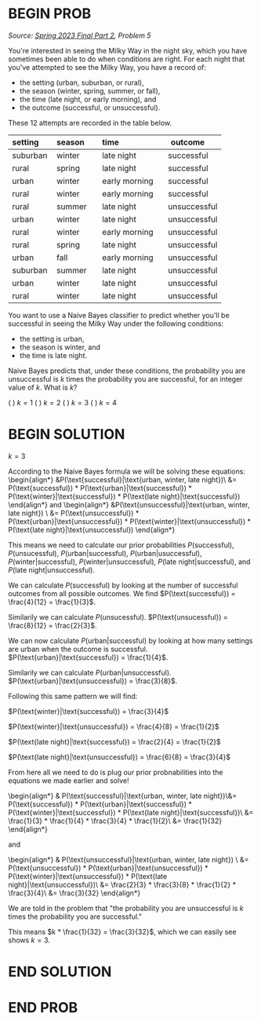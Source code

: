 # BEGIN PROB

<i>Source: [Spring 2023 Final Part 2](../sp23-final-pt2/index.html), Problem 5</i>

You're interested in seeing the Milky Way in the night sky, which you have sometimes been able to do when conditions are right. For each night that you've attempted to see the Milky Way, you have a record of:

-   the setting (urban, suburban, or rural),
-   the season (winter, spring, summer, or fall),
-   the time (late night, or early morning), and
-   the outcome (successful, or unsuccessful).

These $12$ attempts are recorded in the table below.


  |**setting** &emsp;|  **season** &emsp;|  **time** &emsp;&emsp;&emsp;&emsp;&emsp;    |  **outcome** &emsp; |
  |-------------|------------|---------------|--------------|
  |suburban     |winter      |late night     |successful|
  |rural        |spring      |late night     |successful|
  |urban        |winter      |early morning  |successful|
  |rural        |winter      |early morning  |successful|
  |rural        |summer      |late night     |unsuccessful|
  |urban        |winter      |late night     |unsuccessful|
  |rural        |winter      |early morning  |unsuccessful|
  |rural        |spring      |late night     |unsuccessful|
  |urban        |fall        |early morning  |unsuccessful|
  |suburban     |summer      |late night     |unsuccessful|
  |urban        |winter      |late night     |unsuccessful|
  |rural        |winter      |late night     |unsuccessful|


You want to use a Naive Bayes classifier to predict whether you'll be
successful in seeing the Milky Way under the following conditions:

-   the setting is urban,
-   the season is winter, and
-   the time is late night.

Naive Bayes predicts that, under these conditions, the probability you are unsuccessful is $k$ times the probability you are successful, for an integer value of $k$. What is $k$?

( ) $k=1$
( ) $k=2$
( ) $k=3$
( ) $k=4$

# BEGIN SOLUTION

$k=3$

According to the Naive Bayes formula we will be solving these equations:
\begin{align*}
&P(\text{successful}|\text{urban, winter, late night})\\ &= P(\text{successful}) * P(\text{urban}|\text{successful}) * P(\text{winter}|\text{successful}) * P(\text{late night}|\text{successful})
\end{align*}
and 
\begin{align*}
&P(\text{unsuccessful}|\text{urban, winter, late night}) \\
&= P(\text{unsuccessful}) * P(\text{urban}|\text{unsuccessful}) * P(\text{winter}|\text{unsuccessful}) * P(\text{late night}|\text{unsuccessful})
\end{align*}

This means we need to calculate our prior probabilities $P(\text{successful})$, $P(\text{unsucessful})$, $P(\text{urban}|\text{successful})$, $P(\text{urban}|\text{usuccessful})$, $P(\text{winter}|\text{successful})$, $P(\text{winter}|\text{unsuccessful})$, $P(\text{late night}|\text{successful})$, and $P(\text{late night}|\text{unsuccessful})$.

We can calculate $P(\text{successful})$ by looking at the number of successful outcomes from all possible outcomes. We find $P(\text{successful}) = \frac{4}{12} = \frac{1}{3}$.

Similarily we can calculate $P(\text{unsucessful})$. $P(\text{unsucessful}) = \frac{8}{12} = \frac{2}{3}$.

We can now calculate $P(\text{urban}|\text{successful})$ by looking at how many settings are urban when the outcome is successful. $P(\text{urban}|\text{successful}) = \frac{1}{4}$.

Similarily we can calculate $P(\text{urban}|\text{unsuccessful})$. $P(\text{urban}|\text{unsuccessful}) = \frac{3}{8}$.

Following this same pattern we will find:

$P(\text{winter}|\text{successful}) = \frac{3}{4}$

$P(\text{winter}|\text{unsuccessful}) = \frac{4}{8} = \frac{1}{2}$

$P(\text{late night}|\text{successful}) = \frac{2}{4} = \frac{1}{2}$

$P(\text{late night}|\text{unsuccessful}) = \frac{6}{8} = \frac{3}{4}$

From here all we need to do is plug our prior probnabilities into the equations we made earlier and solve!

\begin{align*}
& P(\text{successful}|\text{urban, winter, late night})\\&= P(\text{successful}) * P(\text{urban}|\text{successful}) * P(\text{winter}|\text{successful}) * P(\text{late night}|\text{successful})\\
&= \frac{1}{3} * \frac{1}{4} * \frac{3}{4} * \frac{1}{2}\\
&= \frac{1}{32}
\end{align*}

and

\begin{align*}
& P(\text{unsuccessful}|\text{urban, winter, late night}) \\ &= P(\text{unsuccessful}) * P(\text{urban}|\text{unsuccessful}) * P(\text{winter}|\text{unsuccessful}) * P(\text{late night}|\text{unsuccessful})\\
&= \frac{2}{3} * \frac{3}{8} * \frac{1}{2} * \frac{3}{4}\\
&= \frac{3}{32}
\end{align*}

We are told in the problem that "the probability you are unsuccessful is $k$ times the probability you are successful."

This means $k * \frac{1}{32} = \frac{3}{32}$, which we can easily see shows $k = 3$.

# END SOLUTION

# END PROB
